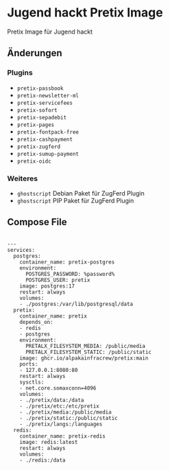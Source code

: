 # Jugend hackt Pretix Image

Pretix Image für Jugend hackt

## Änderungen

### Plugins

- `pretix-passbook`
- `pretix-newsletter-ml`
- `pretix-servicefees`
- `pretix-sofort`
- `pretix-sepadebit`
- `pretix-pages`
- `pretix-fontpack-free`
- `pretix-cashpayment`
- `pretix-zugferd`
- `pretix-sumup-payment`
- `pretix-oidc`

### Weiteres

- `ghostscript` Debian Paket für ZugFerd Plugin
- `ghostscript` PIP Paket für ZugFerd Plugin





## Compose File
```

---
services:
  postgres:
    container_name: pretix-postgres
    environment:
      POSTGRES_PASSWORD: %password%
      POSTGRES_USER: pretix
    image: postgres:17
    restart: always
    volumes:
    - ./postgres:/var/lib/postgresql/data
  pretix:
    container_name: pretix
    depends_on:
    - redis
    - postgres
    environment:
      PRETALX_FILESYSTEM_MEDIA: /public/media
      PRETALX_FILESYSTEM_STATIC: /public/static
    image: ghcr.io/alpakainfracrew/pretix:main
    ports:
    - 127.0.0.1:8080:80
    restart: always
    sysctls:
    - net.core.somaxconn=4096
    volumes:
    - ./pretix/data:/data
    - ./pretix/etc:/etc/pretix
    - ./pretix/media:/public/media
    - ./pretix/static:/public/static
    - ./pretix/langs:/languages
  redis:
    container_name: pretix-redis
    image: redis:latest
    restart: always
    volumes:
    - ./redis:/data

```
